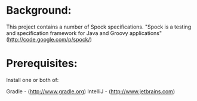 Background:
===========
This project contains a number of Spock specifications. "Spock is a testing and specification framework for Java and Groovy applications" (http://code.google.com/p/spock/) 

Prerequisites:
===========
Install one or both of:

Gradle - (http://www.gradle.org)
IntelliJ - (http://www.jetbrains.com)

